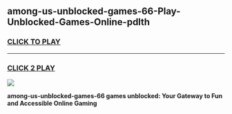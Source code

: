 
## among-us-unblocked-games-66-Play-Unblocked-Games-Online-pdlth
<h3>
<a href="https://premium76.site?title=among-us-unblocked-games-66&ref=24A">CLICK TO PLAY</a></h3>
<hr>

<h3>
<a href="https://premium76.site?title=among-us-unblocked-games-66&ref=24A">CLICK 2 PLAY</a>
  
</h3>

<a href="https://premium76.site?title=among-us-unblocked-games-66&ref=24A"><img src="https://clearcache.store/games.png"></a>


**among-us-unblocked-games-66 games unblocked: Your Gateway to Fun and Accessible Online Gaming**
